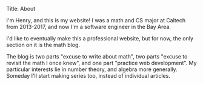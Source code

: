 Title: About

I'm Henry, and this is my website! I was a math and CS major at Caltech from 2013-2017, and now I'm
a software engineer in the Bay Area.

I'd like to eventually make this a professional website, but for now, the only section on it is the
math blog.

The blog is two parts "excuse to write about math", two parts "excuse to revisit the math I once
knew", and one part "practice web development".
My particular interests lie in number theory, and algebra more generally. Someday I'll start making
series too, instead of individual articles. 